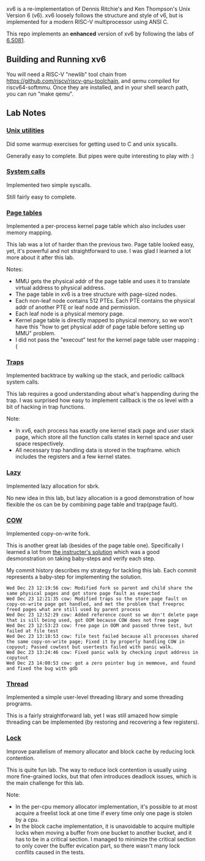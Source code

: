 xv6 is a re-implementation of Dennis Ritchie's and Ken Thompson's Unix
Version 6 (v6).  xv6 loosely follows the structure and style of v6,
but is implemented for a modern RISC-V multiprocessor using ANSI C.

This repo implements an **enhanced** version of xv6 by following the labs of [6.S081](https://pdos.csail.mit.edu/6.828/2020/).

## Building and Running xv6

You will need a RISC-V "newlib" tool chain from
https://github.com/riscv/riscv-gnu-toolchain, and qemu compiled for
riscv64-softmmu. Once they are installed, and in your shell
search path, you can run "make qemu".

## Lab Notes

### [Unix utilities](https://github.com/wenzhengjiang/xv6-labs-2020/tree/pgtbl)
Did some warmup exercises for getting used to C and unix syscalls. 

Generally easy to complete. But pipes were quite interesting to play with :)

### [System calls](https://github.com/wenzhengjiang/xv6-labs-2020/tree/syscall)
Implemented two simple syscalls.

Still fairly easy to complete.

### [Page tables](https://github.com/wenzhengjiang/xv6-labs-2020/tree/pgtbl)
Implemented a per-process kernel page table which also includes user memory mapping.

This lab was a lot of harder than the previous two. Page table looked easy, yet, it's powerful and not straightforward to use. I was glad I learned a lot more about it after this lab.

Notes:
* MMU gets the physical addr of the page table and uses it to translate virtual address to physical address.
* The page table in xv6 is a tree structure with page-sized nodes. 
* Each non-leaf node contains 512 PTEs. Each PTE contains the physical addr of another PTE or leaf node and permission.
* Each leaf node is a physical memory page.
* Kernel page table is directly mapped to physical memory, so we won't have this "how to get physical addr of page table before setting up MMU" problem.
* I did not pass the "execout" test for the kernel page table user mapping :(

### [Traps](https://github.com/wenzhengjiang/xv6-labs-2020/tree/traps)
Implemented backtrace by walking up the stack, and periodic callback system calls.

This lab requires a good understanding about what's happending during the trap. I was surprised how easy to implement callback is the os level with a bit of hacking in trap functions.

Note:
* In xv6, each process has exactly one kernel stack page and user stack page, which store all the function calls states in kernel space and user space respectively.
* All necessary trap handling data is stored in the trapframe. which includes the registers and a few kernel states.

### [Lazy](https://github.com/wenzhengjiang/xv6-labs-2020/tree/lazy)
Implemented lazy allocation for sbrk.

No new idea in this lab, but lazy allocation is a good demonstration of how flexible the os can be by combining page table and trap(page fault).

### [COW](https://github.com/wenzhengjiang/xv6-labs-2020/tree/cow2)
Implemented copy-on-write fork.

This is another great lab (besides of the page table one). Specifically I learned a lot from [the instructer's solution](https://www.youtube.com/watch?v=S8ZTJKzhQao&feature=youtu.be) which was a good desmonstration on taking baby-steps and verify each step.

My commit history describes my strategy for tackling this lab. Each commit represents a baby-step for implementing the solution.

```
Wed Dec 23 12:19:56 cow: Modified fork so parent and child share the same physical pages and got store page fault as expected
Wed Dec 23 12:21:35 cow: Modified traps so the store page fault on copy-on-write page get handled, and met the problem that freeproc freed pages what are still used by parent process
Wed Dec 23 12:52:29 cow: Added reference count so we don't delete page that is sill being used, got OOM because COW does not free page
Wed Dec 23 12:53:23 cow: free page in OOM and passed three test, but failed at file test
Wed Dec 23 13:18:53 cow: file test failed because all processes shared the same copy-on-write page; Fixed it by properly handling COW in copyout; Passed cowtest but usertests failed with panic walk.
Wed Dec 23 13:24:46 cow: Fixed panic walk by checking input address in copytout
Wed Dec 23 14:00:53 cow: got a zero pointer bug in memmove, and found and fixed the bug with gdb
```

### [Thread](https://github.com/wenzhengjiang/xv6-labs-2020/tree/thread)
Implemented a simple user-level threading library and some threading programs.

This is a fairly straightforward lab, yet I was still amazed how simple threading can be implemented (by restoring and recovering a few registers).

### [Lock](https://github.com/wenzhengjiang/xv6-labs-2020/tree/lock)
Improve parallelism of memory allocator and block cache by reducing lock contention.

This is quite fun lab. The way to reduce lock contention is usually using more fine-grained locks, but that ofen introduces deadlock issues, which is the main challenge for this lab.

Note:
* In the per-cpu memory allocator implementation, it's possible to at most acquire a freelist lock at one time if every time only one page is stolen by a cpu.
* In the block cache implementation, it is unavoidable to acquire multiple locks when moving a buffer from one bucket to another bucket, and it has to be in a critical section. I managed to minimize the critical section to only cover the buffer evication part, so there wasn't many lock conflits caused in the tests.
